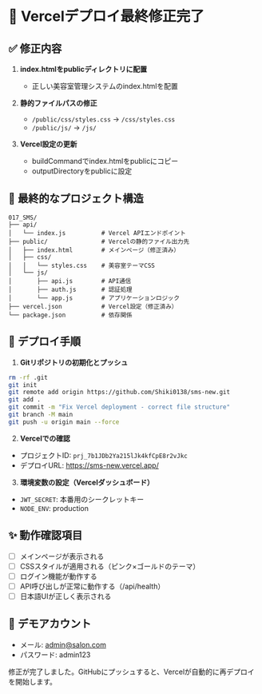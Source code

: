 # 🚀 Vercelデプロイ最終修正完了

## ✅ 修正内容

1. **index.htmlをpublicディレクトリに配置**
   - 正しい美容室管理システムのindex.htmlを配置

2. **静的ファイルパスの修正**
   - `/public/css/styles.css` → `/css/styles.css`
   - `/public/js/` → `/js/`

3. **Vercel設定の更新**
   - buildCommandでindex.htmlをpublicにコピー
   - outputDirectoryをpublicに設定

## 📁 最終的なプロジェクト構造

```
017_SMS/
├── api/
│   └── index.js          # Vercel APIエンドポイント
├── public/               # Vercelの静的ファイル出力先
│   ├── index.html        # メインページ（修正済み）
│   ├── css/
│   │   └── styles.css    # 美容室テーマCSS
│   └── js/
│       ├── api.js        # API通信
│       ├── auth.js       # 認証処理
│       └── app.js        # アプリケーションロジック
├── vercel.json           # Vercel設定（修正済み）
└── package.json          # 依存関係

```

## 🎯 デプロイ手順

1. **Gitリポジトリの初期化とプッシュ**
```bash
rm -rf .git
git init
git remote add origin https://github.com/Shiki0138/sms-new.git
git add .
git commit -m "Fix Vercel deployment - correct file structure"
git branch -M main
git push -u origin main --force
```

2. **Vercelでの確認**
- プロジェクトID: `prj_7b1JDb2Ya215lJk4kfCpE8r2vJkc`
- デプロイURL: https://sms-new.vercel.app/

3. **環境変数の設定（Vercelダッシュボード）**
- `JWT_SECRET`: 本番用のシークレットキー
- `NODE_ENV`: production

## ✨ 動作確認項目

- [ ] メインページが表示される
- [ ] CSSスタイルが適用される（ピンク×ゴールドのテーマ）
- [ ] ログイン機能が動作する
- [ ] API呼び出しが正常に動作する（/api/health）
- [ ] 日本語UIが正しく表示される

## 📱 デモアカウント

- メール: admin@salon.com
- パスワード: admin123

修正が完了しました。GitHubにプッシュすると、Vercelが自動的に再デプロイを開始します。